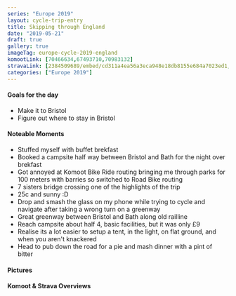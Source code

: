 ```yaml
---
series: "Europe 2019"
layout: cycle-trip-entry
title: Skipping through England
date: "2019-05-21"
draft: true
gallery: true
imageTag: europe-cycle-2019-england
komootLink: [70466634,67493710,70983132]
stravaLink: [2384509689/embed/cd311a4ea56a3eca948e18db8155e684a7023ed1, 2391334008/embed/3a09e7a38b0aedc48d43ab4a2c81c303449784c2, 2401733669/embed/a483f7230f46ed58fed7a125ddf59b581f3a21a7]
categories: ["Europe 2019"]
---
```


#### Goals for the day

*   Make it to Bristol
*   Figure out where to stay in Bristol

#### Noteable Moments

*   Stuffed myself with buffet brekfast
*   Booked a campsite half way between Bristol and Bath for the night over brekfast
*   Got annoyed at Komoot Bike Ride routing bringing me through parks for 100 meters with barries so switched to Road Bike routing
*   7 sisters bridge crossing one of the highlights of the trip
*   25c and sunny :D
*   Drop and smash the glass on my phone while trying to cycle and navigate after taking a wrong turn on a greenway
*   Great greenway between Bristol and Bath along old railline
*   Reach campsite about half 4, basic facilities, but it was only £9
*   Realise its a lot easier to setup a tent, in the light, on flat ground, and when you aren't knackered
*   Head to pub down the road for a pie and mash dinner with a pint of bitter

#### Pictures

#### Komoot & Strava Overviews